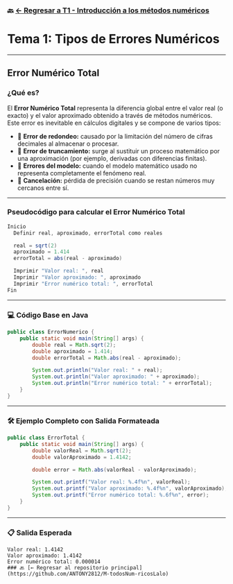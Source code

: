 ### 🔙 [← Regresar a T1 - Introducción a los métodos numéricos](https://github.com/ANTONY2812/M-todosNum-ricosLalo/tree/main/T1%20-%20Introducci%C3%B3n%20a%20los%20m%C3%A9todos%20num%C3%A9ricos)

# Tema 1: Tipos de Errores Numéricos  
 
---

## Error Numérico Total

### ¿Qué es?

El **Error Numérico Total** representa la diferencia global entre el valor real (o exacto) y el valor aproximado obtenido a través de métodos numéricos. Este error es inevitable en cálculos digitales y se compone de varios tipos:

- 🔹 **Error de redondeo:** causado por la limitación del número de cifras decimales al almacenar o procesar.
- 🔹 **Error de truncamiento:** surge al sustituir un proceso matemático por una aproximación (por ejemplo, derivadas con diferencias finitas).
- 🔹 **Errores del modelo:** cuando el modelo matemático usado no representa completamente el fenómeno real.
- 🔹 **Cancelación:** pérdida de precisión cuando se restan números muy cercanos entre sí.



---

###  Pseudocódigo para calcular el Error Numérico Total

```java
Inicio
  Definir real, aproximado, errorTotal como reales

  real = sqrt(2)
  aproximado = 1.414
  errorTotal = abs(real - aproximado)

  Imprimir "Valor real: ", real
  Imprimir "Valor aproximado: ", aproximado
  Imprimir "Error numérico total: ", errorTotal
Fin
```

---

### 💻 Código Base en Java

```java
public class ErrorNumerico {
    public static void main(String[] args) {
        double real = Math.sqrt(2);
        double aproximado = 1.414;
        double errorTotal = Math.abs(real - aproximado);

        System.out.println("Valor real: " + real);
        System.out.println("Valor aproximado: " + aproximado);
        System.out.println("Error numérico total: " + errorTotal);
    }
}
```

---

### 🛠 Ejemplo Completo con Salida Formateada

```java
public class ErrorTotal {
    public static void main(String[] args) {
        double valorReal = Math.sqrt(2);
        double valorAproximado = 1.4142;

        double error = Math.abs(valorReal - valorAproximado);

        System.out.printf("Valor real: %.4f%n", valorReal);
        System.out.printf("Valor aproximado: %.4f%n", valorAproximado);
        System.out.printf("Error numérico total: %.6f%n", error);
    }
}
```

---

### 📋 Salida Esperada

```
Valor real: 1.4142  
Valor aproximado: 1.4142  
Error numérico total: 0.000014
### 🔙 [← Regresar al repositorio principal](https://github.com/ANTONY2812/M-todosNum-ricosLalo)
